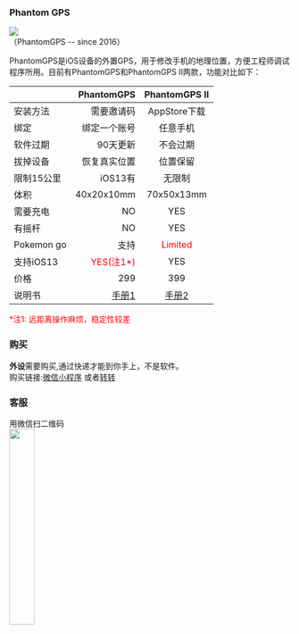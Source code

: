 ### Phantom GPS

<img src="http://phantomgps.com/assets/phantomgpsii.jpg"  ><br>
（PhantomGPS -- since 2016）

PhantomGPS是iOS设备的外置GPS，用于修改手机的地理位置，方便工程师调试程序所用。目前有PhantomGPS和PhantomGPS II两款，功能对比如下：<br>


|            | PhantomGPS  |  PhantomGPS II  |
| --------   | -----:     | :----: |
| 安装方法     | 需要邀请码  |   AppStore下载    |
| 绑定     | 绑定一个账号  |   任意手机    |
| 软件过期     | 90天更新      |   不会过期           |
| 拔掉设备     | 恢复真实位置    |   位置保留        |
|限制15公里 | iOS13有    |   无限制          |
| 体积        |    40x20x10mm      |   70x50x13mm        |
| 需要充电 |    NO      |   YES    |
| 有摇杆   |   NO       |   YES    |
| Pokemon go   |   支持       |   <font  color="red">Limited</font>    |
| 支持iOS13   |   <font  color="red">YES(注1*)</font>      |   YES    |
| 价格   |   299     |   399    |
| 说明书   |   [手册1](http://phantomgps.com/manual)      |   [手册2](http://phantomgps.com/pii_manual)    |

<font  color="red">*注1: 远距离操作麻烦，稳定性较差</font><br> 
<!--
### 支持哪些设备
支持使用lightning接口（16pin小口USB）的iPhone、iPad和iPod.<br>
支持iOS 9.0以后的系统<br>
-->

### 购买
**外设**需要购买,通过快递才能到你手上，不是软件。<br>
购买链接:[微信小程序](http://phantomgps.com/assets/gh_e91036b77b64_430.jpg) 或者[转转](https://i.zhuanzhuan.com/cr5on)

### 客服
用微信扫二维码<br>
<img src="http://phantomgps.com/assets/wcqr.png" width="30%" ><br>
